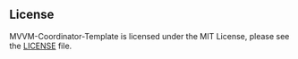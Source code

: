 ## License
MVVM-Coordinator-Template is licensed under the MIT License, please see the [LICENSE](LICENSE) file.

